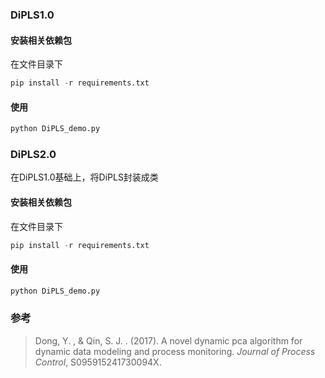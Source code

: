 ### DiPLS1.0

#### 安装相关依赖包

在文件目录下 

~~~python
pip install -r requirements.txt
~~~

#### 使用

~~~ python
python DiPLS_demo.py
~~~



### DiPLS2.0

在DiPLS1.0基础上，将DiPLS封装成类

#### 安装相关依赖包

在文件目录下 

~~~python
pip install -r requirements.txt
~~~

#### 使用

~~~ python
python DiPLS_demo.py
~~~

### 参考

> Dong, Y. , & Qin, S. J. . (2017). A novel dynamic pca algorithm for dynamic data modeling and process monitoring. *Journal of Process Control*, S095915241730094X.

